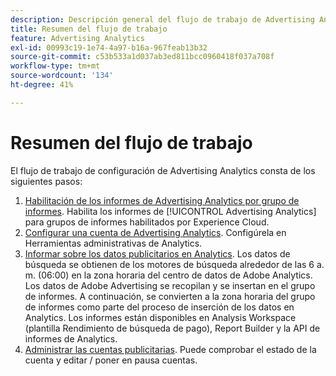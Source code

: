 ```yaml
---
description: Descripción general del flujo de trabajo de Advertising Analytics.
title: Resumen del flujo de trabajo
feature: Advertising Analytics
exl-id: 00993c19-1e74-4a97-b16a-967feab13b32
source-git-commit: c53b533a1d037ab3ed811bcc0960418f037a708f
workflow-type: tm+mt
source-wordcount: '134'
ht-degree: 41%

---
```


# Resumen del flujo de trabajo

El flujo de trabajo de configuración de Advertising Analytics consta de los siguientes pasos:

<!--
>[!VIDEO](https://video.tv.adobe.com/v/23119/?quality=12)
-->

1. [Habilitación de los informes de Advertising Analytics por grupo de informes](/help/integrate/c-advertising-analytics/c-adanalytics-workflow/aa-provision-rs.md). Habilita los informes de [!UICONTROL Advertising Analytics] para grupos de informes habilitados por Experience Cloud.
2. [Configurar una cuenta de Advertising Analytics](/help/integrate/c-advertising-analytics/c-adanalytics-workflow/aa-create-ad-account.md). Configúrela en Herramientas administrativas de Analytics.
3. [Informar sobre los datos publicitarios en Analytics](/help/integrate/c-advertising-analytics/c-adanalytics-workflow/aa-report-ad-data-an.md). Los datos de búsqueda se obtienen de los motores de búsqueda alrededor de las 6 a. m. (06:00) en la zona horaria del centro de datos de Adobe Analytics. Los datos de Adobe Advertising se recopilan y se insertan en el grupo de informes. A continuación, se convierten a la zona horaria del grupo de informes como parte del proceso de inserción de los datos en Analytics. Los informes están disponibles en Analysis Workspace (plantilla Rendimiento de búsqueda de pago), Report Builder y la API de informes de Analytics.
4. [Administrar las cuentas publicitarias](/help/integrate/c-advertising-analytics/c-adanalytics-workflow/aa-manage-ad-accounts.md). Puede comprobar el estado de la cuenta y editar / poner en pausa cuentas.
